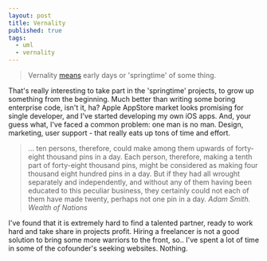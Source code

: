 ```yaml
---
layout: post
title: Vernality
published: true
tags: 
  - uml
  - vernality
---
```





>Vernality [means](http://phrontistery.info/v.html) early days or 'springtime' of some thing. 

That's really interesting to take part in the 'springtime' projects, to grow up something from the beginning. Much better than writing some boring enterprise code, isn't it, ha? Apple AppStore market looks promising for single developer, and I've  started developing my own iOS apps. And, your guess what, I've faced a common problem: one man is no man. Design, marketing, user support - that really eats up tons of time and effort. 

> ... ten persons, therefore, could make among them upwards of forty-eight thousand pins in a day. Each person, therefore, making a tenth part of forty-eight thousand pins, might be considered as making four thousand eight hundred pins in a day. But if they had all wrought separately and independently, and without any of them having been educated to this peculiar business, they certainly could not each of them have made twenty, perhaps not one pin in a day. 
*Adam Smith. Wealth of Nations* 

I've found that it is extremely hard to find a talented partner, ready to work hard and take share in projects profit. Hiring a freelancer is not a good solution to bring some more warriors to the front, so.. I've spent a lot of time in some of the cofounder's seeking websites. Nothing.
